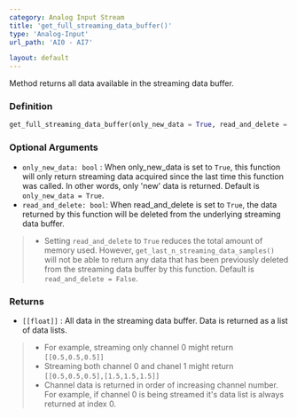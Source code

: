 ```yaml
---
category: Analog Input Stream
title: 'get_full_streaming_data_buffer()'
type: 'Analog-Input'
url_path: 'AI0 - AI7'

layout: default
---
```


Method returns all data available in the streaming data buffer.

### Definition 

```python
get_full_streaming_data_buffer(only_new_data = True, read_and_delete = False)
```

### Optional Arguments

* `only_new_data: bool` : When only_new_data is set to `True`, this function will only return streaming data acquired since the last time this function was called. In other words, only 'new' data is returned. Default is `only_new_data = True`. 
* `read_and_delete: bool`: When read_and_delete is set to `True`, the data returned by this function will be deleted from the underlying streaming data buffer.
> * Setting `read_and_delete` to `True` reduces the total amount of memory used. However, `get_last_n_streaming_data_samples()` will not be able to return any data that has been previously deleted from the streaming data buffer by this function. Default is `read_and_delete = False`.

### Returns

* `[[float]]` : All data in the streaming data buffer. Data is returned as a list of data lists.
> * For example, streaming only channel 0 might return `[[0.5,0.5,0.5]]`
> * Streaming both channel 0 and chanel 1 might return `[[0.5,0.5,0.5],[1.5,1.5,1.5]]`
> * Channel data is returned in order of increasing channel number. For example, if channel 0 is being streamed it's data list is always returned at index 0. 
